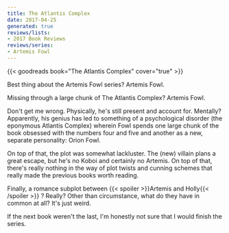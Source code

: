 ```yaml
---
title: The Atlantis Complex
date: 2017-04-25
generated: true
reviews/lists:
- 2017 Book Reviews
reviews/series:
- Artemis Fowl
---
```

{{< goodreads book="The Atlantis Complex" cover="true" >}}

Best thing about the Artemis Fowl series? Artemis Fowl.  

Missing through a large chunk of The Atlantis Complex? Artemis Fowl.  

<!--more-->

Don't get me wrong. Physically, he's still present and account for. Mentally? Apparently, his genius has led to something of a psychological disorder (the eponymous Atlantis Complex) wherein Fowl spends one large chunk of the book obsessed with the numbers four and five and another as a new, separate personality: Orion Fowl.  

On top of that, the plot was somewhat lackluster. The (new) villain plans a great escape, but he's no Koboi and certainly no Artemis. On top of that, there's really nothing in the way of plot twists and cunning schemes that really made the previous books worth reading.  

Finally, a romance subplot between  {{< spoiler >}}Artemis and Holly{{< /spoiler >}}  ? Really? Other than circumstance, what do they have in common at all? It's just weird.  

If the next book weren't the last, I'm honestly not sure that I would finish the series.


